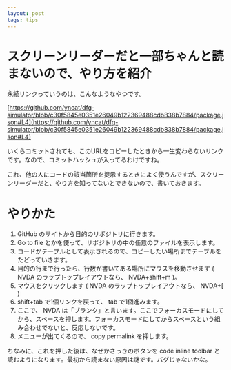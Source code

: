 ```yaml
---
layout: post
tags: tips
---
```


# スクリーンリーダーだと一部ちゃんと読まないので、やり方を紹介

永続リンクっていうのは、こんなようなやつです。

[https://github.com/yncat/dfg-simulator/blob/c30f5845e0351e26049b122369488cdb838b7884/package.json#L4](https://github.com/yncat/dfg-simulator/blob/c30f5845e0351e26049b122369488cdb838b7884/package.json#L4)

いくらコミットされても、このURLをコピーしたときから一生変わらないリンクです。なので、コミットハッシュが入ってるわけですね。

これ、他の人にコードの該当箇所を提示するときによく使うんですが、スクリーンリーダーだと、やり方を知ってないとできないので、書いておきます。

# やりかた

1. GitHub のサイトから目的のリポジトリに行きます。
2. Go to file とかを使って、リポジトリの中の任意のファイルを表示します。
3. コードがテーブルとして表示されるので、コピーしたい場所までテーブルをたどっていきます。
4. 目的の行まで行ったら、行数が書いてある場所にマウスを移動させます ( NVDA のラップトップレイアウトなら、 NVDA+shift+m )。
5. マウスをクリックします ( NVDA のラップトップレイアウトなら、 NVDA+[ )
6. shift+tab で1個リンクを戻って、 tab で1個進みます。
7. ここで、 NVDA は「ブランク」と言います。ここでフォーカスモードにしてから、スペースを押します。フォーカスモードにしてからスペースという組み合わせでないと、反応しないです。
8. メニューが出てくるので、 copy permalink を押します。

ちなみに、これを押した後は、なぜかさっきのボタンを code inline toolbar と読むようになります。最初から読まない原因は謎です。バグじゃないかな。
